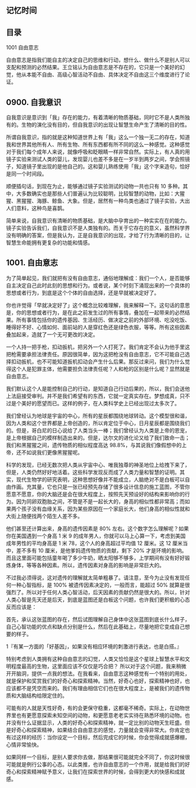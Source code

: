 ## 记忆时间

## 目录

1001 自由意志

自由意志是指我们能自主的决定自己的思维和行动，想什么、做什么不是别人可以支配和预测的必然结果。王立铭认为自由意志是不存在的，它只是一个美好的幻觉，他从本能不自由、高级心智活动不自由、具体决定不自由这三个维度进行了论证。

## 0900. 自我意识

自我意识是意识到「我」存在的能力，有着清晰的物质基础，同时它不是人类所独有的。生物的演化没有目的，但自我意识的出现让智慧生命产生了清晰的目的性。

所谓自我意识，指的就是这种知道世界上有「我」这么一个独一无二的存在，知道我和世界其他所有人、所有生物、所有东西都有所不同的这么一种感觉。这种感觉对于我们每个成年人来说，就像呼吸和眨眼睛一样非常自然。实际上，有人真的用镜子实验来测试人类的婴儿，发现婴儿也差不多是在一岁半到两岁之间，学会照镜子，知道镜子里出现的是他自己的。这和婴儿熟练使用「我」这个字来造句，恰好是同一个时间段。

顺便插句话，到现在为止，能够通过镜子实验测试的动物一共也只有 10 多种。其中，大多数确实也是那些人们普遍认为比较聪明，比较智慧的动物，比如：大猩猩、黑猩猩、海豚、鲸鱼、大象。但是，居然有一种鸟类也通过了镜子实验，大出人们意料，这种鸟是喜鹊。

简单来说，自我意识有清晰的物质基础，是大脑中孕育出的一种实实在在的能力。镜子实验告诉我们，自我意识不是人类独有的。而关于它存在的意义，虽然科学界没有明确的答案，但是我认为，正是自我意识的出现，才给了行为清晰的目的，让智慧生命能拥有更复杂的功能和情感。

## 1001. 自由意志

为了简单起见，我们就把有没有自由意志，通俗地理解成：我们一个人，是否能够自主决定自己此时此刻的思想和行为。或者说，某个时刻下涌现出来的一个具体的思想或者行为，到底是这个个体的自由选择，还是早就被决定好了。

你也许觉得「早就决定好了」这个概念比较难理解，我来解释一下。这句话的意思是，你的思想或者行为，是在此之前发生过的所有事情，叠加在一起带来的必然结果。所有事情包括你的遗传基因、生活经历、做决定之前的外部环境、吃没吃饭、睡得好不好、心情如何、面前站的人是穿红色还是绿色衣服，等等。所有这些因素叠加起来，造就了一个无可更改的决定。

一个人持一把手枪，扣动扳机，把另外一个人打死了。我们肯定不会认为他手里这把枪需要承担法律责任。原因很简单，因为这把枪没有自由意志，它不可能自己选择扣动扳机，也不可能知道扳机扣动会产生什么后果。那反过来问，我们为什么觉得这个人是犯罪主体，他需要担负法律责任呢？人和枪的区别是什么呢？显然就是自由意志。

我们默认这个人是能控制自己的行动，是知道自己行动后果的，所以，我们会送他上法庭接受审判。并不是我们希望有的东西，它就一定真实存在。梦想成真，只不过是个美好的愿望而已。这样的例子，在人类科学史上已经出现过太多次了。

我们曾经认为地球是宇宙的中心，所有的星辰都围绕地球转动。这个模型很和谐，因为人类和这个世界都是上帝创造的，所以肯定位于中心，日月星辰都是围绕我们的。但是，哥白尼的日心说给了人类当头一棒；我们曾经认为人类是上帝的恩宠，是上帝根据自己的模样制造出来的。但是，达尔文的进化论又给了我们致命一击；我们和黑猩猩之间，遗传物质的相似程度高达 98.8%，与其说我们像假想中的上帝，还不如说我们更像黑猩猩呢。

科学的发现，已经无数次把人类从宇宙中心、唯我独尊的神圣地位上给拽下来了，但是，人类仍然好好地活着。这些科学发现反而成了人类力量和智慧的证明。其实，现代生物学的研究表明，这种思想好像并不能成立，人脑绝对不是白板可以自由作画。充其量，它也只是一张已经预先存储了很多设计信息的施工蓝图，不管你愿意不愿意，你的大脑还是会在很大程度上，按照先天预设好的结构来影响你的行为。因为同卵双胞胎之间，不管是不是一起长大的，身高的相似性都非常高；而如果两个孩子没有血缘关系，因为某些原因在一个家庭长大，他们身高的相似性就和大街上随便找两个陌生人差不多。

他们甚至还计算出来，身高的遗传因素是 80% 左右。这个数字怎么理解呢？如果你在美国遇到一个身高 1 米 9 的成年男人，你就可以马上心算一下，考虑到美国成年男性的平均身高是 1 米 78，这个人的身高超过平均值 12 厘米。这 12 厘米当中，差不多有 10 厘米，是他爹妈遗传物质的贡献，剩下 20% 才是环境的影响。而且这里面可能包括童年喝了多少牛奶，晒太阳够不够多，上学期间有没有好好锻炼身体，等等各种因素。所以，遗传因素对身高的影响是非常巨大的。

不过我必须得说，这对遗传的理解就太简单粗暴了。请注意，至今为止没有发现任何一种心智指标，是 100% 被遗传因素决定的，一般而言，能超过 50% 就算是很强烈了。所以对于任何人类心智活动，后天因素的贡献仍然是很大的。所以，针对人类心智是先天还是后天，到底是蓝图还是白板这个问题，也许我们更积极的心态反而应该是：

首先，承认这张蓝图的存在，然后试图理解自己身体中这张蓝图到底长什么样子，自己心智功能的优点和缺点分别是什么，然后在此基础上，尽量地把它变成自己想要的样子。

1『有某一方面的「好基因」，如果没有相应环境的刺激进行表达，也是白搭。』

特别考虑到人类拥有这种自由意志的幻觉，人类又恰恰是这个星球上智慧水平和文明程度最高的生物，这里面应该不仅仅是巧合把？ 所以对于这个问题，我来稍微开开脑洞，提供一点我的想法。在我看来，自由意志这种感觉有一个特别的用处，就是保护和奖赏我们的好奇心和探索精神。当然，好奇心也好，探索精神也好，也应该都不是凭空而来的。我们有理由相信它们也在很大程度上，是被我们的遗传物质和大脑结构给限定住的。

可能有的人就是天性好奇，有的会更保守稳重，这都毫不稀奇。实际上，在动物世界里也有更愿意探索未知空间的动物，和更愿意老老实实待在熟悉环境的动物。也并没有什么证据显示，人类的好奇心和探索精神，就一定比别的动物天生旺盛。但是好奇心和探索精神，如果结合自由意志的感觉，力量就会变得非常大。你肯定也有过这样的经历：当你设定一个目标，然后完成它的时候，你会觉得成就感爆棚，心情非常愉快。

如果同样一个目标，是别人要求你去做，那结果很可能就完全不同了，你这时候很可能就是例行公事的心态。以此类推，也许自由意志的一个作用，就是给我们的好奇心和探索精神赋予意义，让我们在探索世界的时候，会得到更大的快感和成就感。